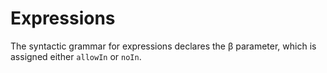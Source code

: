 # Expressions

The syntactic grammar for expressions declares the β parameter, which is assigned either `allowIn` or `noIn`.